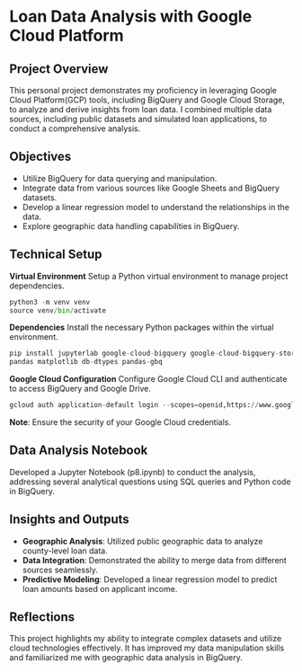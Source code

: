 # Loan Data Analysis with Google Cloud Platform

## Project Overview

This personal project demonstrates my proficiency in leveraging Google Cloud Platform(GCP) tools, including BigQuery and Google Cloud Storage, to analyze and derive insights from loan data. I combined multiple data sources, including public datasets and simulated loan applications, to conduct a comprehensive analysis.

## Objectives

- Utilize BigQuery for data querying and manipulation.
- Integrate data from various sources like Google Sheets and BigQuery datasets.
- Develop a linear regression model to understand the relationships in the data.
- Explore geographic data handling capabilities in BigQuery.

## Technical Setup
**Virtual Environment**
Setup a Python virtual environment to manage project dependencies.

```python
python3 -m venv venv
source venv/bin/activate
```

**Dependencies**
Install the necessary Python packages within the virtual environment.

```python
pip install jupyterlab google-cloud-bigquery google-cloud-bigquery-storage pyarrow tqdm ipywidgets
pandas matplotlib db-dtypes pandas-gbq
```
**Google Cloud Configuration**
Configure Google Cloud CLI and authenticate to access BigQuery and Google Drive.

```python
gcloud auth application-default login --scopes=openid,https://www.googleapis.com/auth/cloud-platform,https://www.googleapis.com/auth/drive.readonly
```
**Note**: Ensure the security of your Google Cloud credentials.

## Data Analysis Notebook
Developed a Jupyter Notebook (p8.ipynb) to conduct the analysis, addressing several analytical questions using SQL queries and Python code in BigQuery.

## Insights and Outputs
- **Geographic Analysis**: Utilized public geographic data to analyze county-level loan data.
- **Data Integration**: Demonstrated the ability to merge data from different sources seamlessly.
- **Predictive Modeling**: Developed a linear regression model to predict loan amounts based on applicant income.

##  Reflections
This project highlights my ability to integrate complex datasets and utilize cloud technologies effectively. It has improved my data manipulation skills and familiarized me with geographic data analysis in BigQuery.
